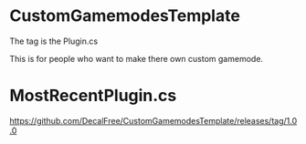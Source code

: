 # CustomGamemodesTemplate

The tag is the Plugin.cs

This is for people who want to make there own custom gamemode.

# MostRecentPlugin.cs

https://github.com/DecalFree/CustomGamemodesTemplate/releases/tag/1.0.0
